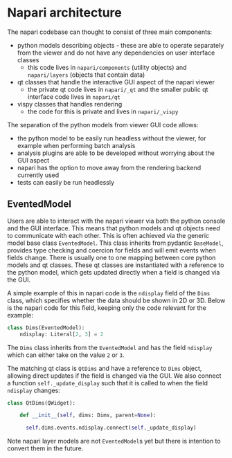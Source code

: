 # Napari architecture

The napari codebase can thought to consist of three main components:

* python models describing objects - these are able to operate separately from
  the viewer and do not have any dependencies on user interface classes
    * this code lives in `napari/components` (utility objects) and
     `napari/layers` (objects that contain data)
* qt classes that handle the interactive GUI aspect of the napari viewer
    * the private qt code lives in `napari/_qt` and the smaller public qt
      interface code lives in `napari/qt`
* vispy classes that handles rendering
    * the code for this is private and lives in `napari/_vispy`

The separation of the python models from viewer GUI code allows:

* the python model to be easily run headless without the viewer, for example
  when performing batch analysis
* analysis plugins are able to be developed without worrying about the GUI
  aspect
* napari has the option to move away from the rendering backend currently used
* tests can easily be run headlessly

## EventedModel

Users are able to interact with the napari viewer via both the python console
and the GUI interface. This means that python models and qt objects
need to communicate with each other. This is often achieved via the generic
model base class `EventedModel`. This class inherits from pydantic `BaseModel`,
provides type checking and coercion for fields and will emit events when
fields change. There is usually one to one mapping between core python
models and qt classes. These qt classes are instantiated with a reference to
the python model, which gets updated directly when a field is changed via the
GUI.

A simple example of this in napari code is the `ndisplay` field of the
`Dims` class, which specifies whether the data should be shown in 2D or 3D.
Below is the napari code for this field, keeping only the code relevant for the
example:

```python
class Dims(EventedModel):
    ndisplay: Literal[2, 3] = 2
```

The `Dims` class inherits from the `EventedModel` and has the field `ndisplay`
which can either take on the value `2` or `3`.

The matching qt class is `QtDims` and have a reference to `Dims` object,
allowing direct updates if the field is changed via the GUI. We also
connect a function `self._update_display` such that it is called to when the
field `ndisplay` changes:

```python
class QtDims(QWidget):

    def __init__(self, dims: Dims, parent=None):

      self.dims.events.ndisplay.connect(self._update_display)
```

Note napari layer models are not `EventedModel`s yet but there is intention
to convert them in the future.
